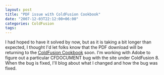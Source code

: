 ```yaml
---
layout: post
title: "PDF issue with ColdFusion Cookbook"
date: "2007-12-03T22:12:00+06:00"
categories: ColdFusion 
tags: 
---
```


I had hoped to have it solved by now, but as it is taking a bit longer than expected, I thought I'd let folks know that the PDF download will be returning to the <a href="http://www.coldfusioncookbook.com">ColdFusion Cookbook</a> soon. I'm working with Adobe to figure out a particular CFDOCUMENT bug with the site under ColdFusion 8. When the bug is fixed, I'll blog about what I changed and how the bug was fixed.